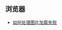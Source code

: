 ## 浏览器

+ [如何处理图片加载失败](https://github.com/chenqf/blog/blob/master/articles/浏览器/如何处理图片加载失败/README.md)
